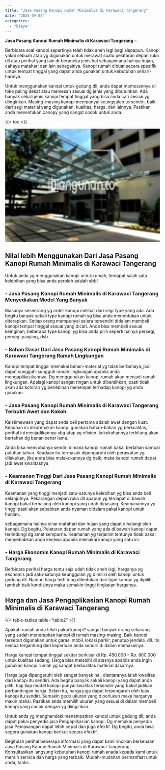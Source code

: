```yaml
---
title: "Jasa Pasang Kanopi Rumah Minimalis di Karawaci Tangerang"
date: "2024-09-03"
categories: 
  - "biaya"
---
```


**Jasa Pasang Kanopi Rumah Minimalis di Karawaci Tangerang** –

Berbicara soal kanopi sepertinya telah tidak aneh lagi bagi siapapun. Kanopi yakni sebuah atap yg digunakan untuk merawat suatu pelataran depan ruko dll atau perihal yang lain dr beraneka jenis hal sebagaimana halnya hujan, cahaya matahari dan lain sebagainya. Kanopi rumah dibuat secara spesifik untuk tempat tinggal yang dapat anda gunakan untuk kebutuhan sehari-harinya.

Untuk menggunakan kanopi untuk gedung dll, anda dapat memesannya di toko paling dekat atau memesan sesuai dg jenis yang dibutuhkan. Ada banyak sekali jenis kanopi tempat tinggal yang bisa anda cari sesuai yg diinginkan. Masing-masing kanopi mempunyai keunggulan tersendiri, baik dari segi material yang digunakan, kualitas, harga, dan lainnya. Pastikan anda menentukan canopy yang sangat cocok untuk anda.

{{< toc >}}

![Jasa Pasang Kanopi Rumah Minimalis di Karawaci Tangerang](/images/harga-kanopi-minimalis-32.png)

## Nilai lebih Menggunakan Dari Jasa Pasang Kanopi Rumah Minimalis di Karawaci Tangerang

Untuk anda yg menggunakan kanopi untuk rumah, terdapat salah satu kelebihan yang bisa anda peroleh adalah sbb!

### \- Jasa Pasang Kanopi Rumah Minimalis di Karawaci Tangerang Menyediakan Model Yang Banyak

Biasanya seseorang yg order kanopi melihat dari segi type yang ada. Ada begitu banyak sekali type kanopi rumah yg bisa anda menentukan untuk diterapkan. Setiap orang mempunyai selera tersendiri didalam membeli kanopi tempat tinggal sesuai yang dicari. Anda bisa membeli sesuai keinginan, beberapa type kanopi yg bisa anda pilih seperti halnya persegi, persegi panjang, dsb.

### \- Bahan Dasar Dari Jasa Pasang Kanopi Rumah Minimalis di Karawaci Tangerang Ramah Lingkungan

Kanopi tempat tinggal memakai bahan-material yg tidak berbahaya, jadi dapat sungguh-sungguh ramah lingkungan apabila anda mengaplikasikannya. Dg menggunakan kanopi rumah akan menjadi ramah lingkungan. Apalagi kanopi sangat ringan untuk dibersihkan, pasti tidak akan ada kotoran yg berlebihan menempel terhadap kanopi yg anda gunakan.

### \- Jasa Pasang Kanopi Rumah Minimalis di Karawaci Tangerang Terbukti Awet dan Kokoh

Keistimewaan yang dapat anda beli pertama adalah awet dengan kuat. Keadaan ini dikarenakan kanopi gunakan bahan-bahan yg berkualitas, perihal ini menjadikannya sbg atap yg efisien. kekokohannya terhitung akan bertahan dg benar-benar lama.

Anda bisa mencobanya sendiri dimana kanopi rumah bakal bertahan sampai puluhan tahun. Keadaan itu termasuk dipengaruhi oleh perawatan yg dilakukan, jika anda bisa melakukannya dg baik, maka kanopi rumah dapat jadi awet kwalitasnya.

### \- Keamanan Tinggi Dari Jasa Pasang Kanopi Rumah Minimalis di Karawaci Tangerang

Keamanan yang tinggi menjadi satu-satunya kelebihan yg bisa anda beli selanjutnya. Pekarangan depan ruko dll apapun yg terdapat di bawah kanopi bakal terhalang oleh kanopi yang udah dipasang. Keamanannya yg tinggi pasti akan sebabkan anda nyaman didalam pakai kanopi untuk hunian.

sebagaimana halnya sinar matahari dan hujan yang dapat dihalangi oleh kanopi. Dg begitu, Pelataran depan rumah yang ada di bawah kanopi dapat terlindungi dg amat sempurna. Keamanan yg terjamin tentunya tidak bakal menyebabkan anda kecewa apabila memakai kanopi yang satu ini.

### \- Harga Ekonomis Kanopi Rumah Minimalis di Karawaci Tangerang

Berbicara perihal harga tentu saja udah tidak aneh lagi, harganya yg ekonomis jadi satu-satunya keunggulan yg dimiliki oleh kanopi untuk gedung dll. Namun harga terhitung ditentukan dari type kanopi yg dipilih, tambah baik kondisinya maka semakin tinggi tingkatan harganya.

## Harga dan Jasa Pengaplikasian Kanopi Rumah Minimalis di Karawaci Tangerang

{{< table-tables table="table2" >}}

Apakah rumah anda telah pakai kanopi? sangat banyak orang sekarang yang sudah menerapkan kanopi di rumah masing-masing. Baik kanopi tersebut digunakan untuk garasi mobil, lokasi parkir, penutup jendela, dll. Itu semua tergantung dari keperluan anda sendiri di dalam memakainya.

Harga kanopi tempat tinggal sekitar berkisar di Rp. 450.000 – Rp. 800.000 untuk kualitas sedang. Harga bisa melebihi di atasnya apabila anda ingin gunakan kanopi rumah yg sangat berkualitas material dasarnya.

Harga juga dipengaruhi oleh sangat banyak hal, diantaranya ialah kwalitas dari kanopi itu sendiri. Ada begitu banyak sekali kanopi yang dapat anda pilih, tiap tiap model kanopi punyai kwalitas tersendiri yang bakal jadikan perbandingan harga. Selain itu, harga juga dapat terpengaruh oleh luas kanopi itu sendiri. Semakin gede ukuran yang diperlukan maka harganya makin mahal. Pastikan anda memilih ukuran yang sesuai di dalam membeli kanopi yang cocok dengan yg diinginkan.

Untuk anda yg menghendaki menempatkan kanopi untuk gedung dll, anda dapat pakai penyedia jasa Pengaplikasian kanopi. Dg memakai penyedia jasa Pemasangan dapat lebih cepat dan juga efektif. Dg begitu, anda bisa segera gunakan kanopi berikut secara efektif.

Begitulah perihal beberapa informasi yang dapat kami rincikan berkenaan Jasa Pasang Kanopi Rumah Minimalis di Karawaci Tangerang. Konsultasikan langsung kebutuhan kanopi rumah anada kepada kami untuk meraih service dan harga yang terbaik. Mudah-mudahan bermanfaat untuk anda, tanks.
